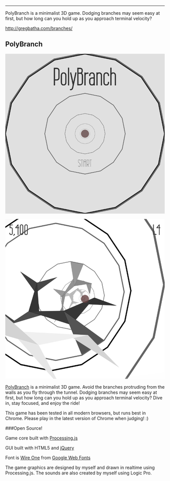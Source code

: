 ---

PolyBranch is a minimalist 3D game. Dodging branches may seem easy at first, but how long can you hold up as you approach terminal velocity?

http://gregbatha.com/branches/

## PolyBranch

![screenshot 1](./images/screenshot1.png)

![screenshot 2](./images/screenshot2.png)

[PolyBranch](http://gregbatha.com/branches/) is a minimalist 3D game. Avoid the branches protruding from the walls as you fly through the tunnel. Dodging branches may seem easy at first, but how long can you hold up as you approach terminal velocity? Dive in, stay focused, and enjoy the ride!

This game has been tested in all modern browsers, but runs best in Chrome. Please play in the latest version of Chrome when judging! :)

###Open Source!

Game core built with [Processing.js](http://processingjs.org/)

GUI built with HTML5 and [jQuery](http://jquery.com)

Font is [Wire One](http://www.google.com/webfonts/specimen/Wire+One) from [Google Web Fonts](http://www.google.com/webfonts)


The game graphics are designed by myself and drawn in realtime using Processing.js. The sounds are also created by myself using Logic Pro.
